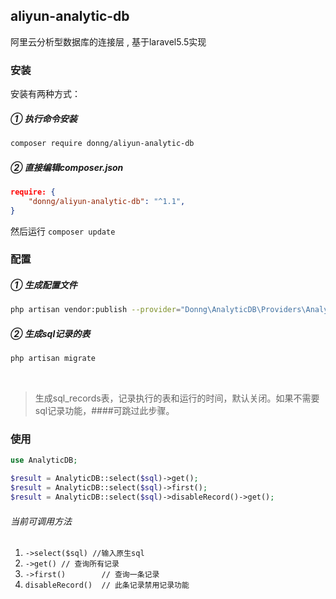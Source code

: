 ## aliyun-analytic-db

阿里云分析型数据库的连接层 , 基于laravel5.5实现

### 安装
安装有两种方式：
##### ① 执行命令安装
```bash 
composer require donng/aliyun-analytic-db 
```
##### ② 直接编辑composer.json
```json
require: {
    "donng/aliyun-analytic-db": "^1.1",
}
```
然后运行 ```composer update```

### 配置
##### ① 生成配置文件
```bash
php artisan vendor:publish --provider="Donng\AnalyticDB\Providers\AnalyticDBProvider"
```
##### ② 生成sql记录的表 
```bash
php artisan migrate
```
  
>生成sql_records表，记录执行的表和运行的时间，默认关闭。如果不需要sql记录功能，####可跳过此步骤。

### 使用
```php
use AnalyticDB;

$result = AnalyticDB::select($sql)->get();
$result = AnalyticDB::select($sql)->first();
$result = AnalyticDB::select($sql)->disableRecord()->get();
```
###### 当前可调用方法
1. ```->select($sql) //输入原生sql```
2. ```->get() // 查询所有记录```
3. ```->first()        // 查询一条记录```
4. ```disableRecord()  // 此条记录禁用记录功能```
